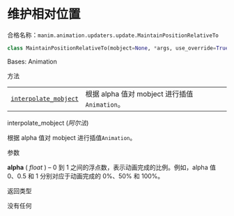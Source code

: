 # 维护相对位置

合格名称：`manim.animation.updaters.update.MaintainPositionRelativeTo`

```py
class MaintainPositionRelativeTo(mobject=None, *args, use_override=True, **kwargs)
```

Bases: Animation

方法

|||
|-|-|
[`interpolate_mobject`]()|根据 alpha 值对 mobject 进行插值`Animation`。


interpolate_mobject (_阿尔法_)

根据 alpha 值对 mobject 进行插值`Animation`。

参数

**alpha** ( _float_ ) – 0 到 1 之间的浮点数，表示动画完成的比例。例如，alpha 值 0、0.5 和 1 分别对应于动画完成的 0%、50% 和 100%。

返回类型

没有任何